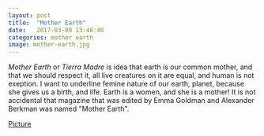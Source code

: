 ```yaml
---
layout: post
title:  "Mother Earth"
date:   2017-03-09 13:46:40
categories: mother earth
image: mother-earth.jpg
---
```



*Mother Earth* or *Tierra Madre* is idea that earth is our common mother, and that we should respect it, all live creatures on it are equal, and human is not exeption. I want to underline femine nature of our earth, planet, because she gives us a birth, and life. Earth is a women, and she is a mother! 
It is not accidental that magazine that was edited by Emma Goldman and Alexander Berkman was named "Mother Earth".

[Picture](https://terraphilosofica.github.io/mother-earth.jpg)





                                 




